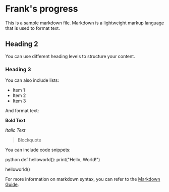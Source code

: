 # Frank's progress

This is a sample markdown file. Markdown is a lightweight markup language that is used to format text.

## Heading 2

You can use different heading levels to structure your content.

### Heading 3

You can also include lists:

- Item 1
- Item 2
- Item 3

And format text:

**Bold Text**

*Italic Text*

> Blockquote

You can include code snippets:

python
def helloworld():
    print("Hello, World!")

helloworld()

For more information on markdown syntax, you can refer to the [Markdown Guide](https://www.markdownguide.org/).
